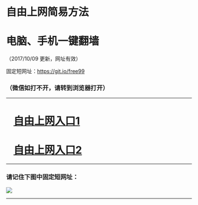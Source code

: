 ﻿# 自由上网简易方法

# 电脑、手机一键翻墙

（2017/10/09 更新，网址有效）

固定短网址：https://git.io/free99

### （微信如打不开，请转到浏览器打开）


***





# &nbsp;&nbsp; <a href="http://ft315914901.fwq-tz-1001.info/fwqtz01.html?t=10090017183 " target="_blank">自由上网入口1</a>
# &nbsp;&nbsp; <a href="http://ft1795311496.fwq-tz-1002.info/fwqtz02.html?t=100900115637 " target="_blank">自由上网入口2</a>
***

### 请记住下图中固定短网址：

<img src="https://s3-us-west-2.amazonaws.com/fwq-1001/yjfq-20170905okok.png" /> 


***

